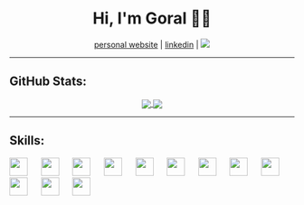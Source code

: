 <!--
### Hi there 👋

**pahuja-gor/pahuja-gor** is a ✨ _special_ ✨ repository because its `README.md` (this file) appears on your GitHub profile.

Here are some ideas to get you started:

- 🔭 I’m currently working on ...
- 🌱 I’m currently learning ...
- 👯 I’m looking to collaborate on ...
- 🤔 I’m looking for help with ...
- 💬 Ask me about ...
- 📫 How to reach me: ...
- 😄 Pronouns: ...
- ⚡ Fun fact: ...
-->
<h1 align=center>Hi, I'm Goral 👋🏾</h1>
<p align="center">
    <a href="https://goralpahuja.me/" target="_blank">personal website</a> | 
    <a href="https://linkedin.com/in/goralp" target="_blank">linkedin</a> | 
    <a href="#">
        <img src="https://visitor-badge.laobi.icu/badge?page_id=pahuja-gor.pahuja-gor.svg">
    </a>
</p>

<hr>

<h2>GitHub Stats:</h2>

<div class="github-stats" align="center">
  <a href="https://github.com/pahuja-gor">
    <img align="center" src="https://github-readme-stats.vercel.app/api?username=pahuja-gor&hide_rank=false&hide_title=false&include_all_commits=true&count_private=true&show_icons=true&theme=dracula" />
  </a>
  <a href="https://github.com/pahuja-gor">
    <img align="center" src="https://github-readme-stats.vercel.app/api/top-langs/?username=pahuja-gor&theme=dracula" />
  </a>
</div>

<hr>
<h2>Skills:</h2>
<div class="skills">
    <img height="32" width="32" src="https://unpkg.com/simple-icons@v3/icons/python.svg" text="Python"/>
    &nbsp;&nbsp;&nbsp;&nbsp;
    <img height="32" width="32" src="https://unpkg.com/simple-icons@v3/icons/java.svg" />
    &nbsp;&nbsp;&nbsp;&nbsp;
    <img height="32" width="32" src="https://unpkg.com/simple-icons@v3/icons/c.svg" />
    &nbsp;&nbsp;&nbsp;&nbsp;
    <img height="32" width="32" src="https://unpkg.com/simple-icons@v3/icons/cplusplus.svg" />
    &nbsp;&nbsp;&nbsp;&nbsp;
    <img height="32" width="32" src="https://unpkg.com/simple-icons@v3/icons/html5.svg" />
    &nbsp;&nbsp;&nbsp;&nbsp;
    <img height="32" width="32" src="https://unpkg.com/simple-icons@v3/icons/css3.svg" />
    &nbsp;&nbsp;&nbsp;&nbsp;
    <img height="32" width="32" src="https://unpkg.com/simple-icons@v3/icons/javascript.svg" />
    &nbsp;&nbsp;&nbsp;&nbsp;
    <img height="32" width="32" src="https://unpkg.com/simple-icons@v3/icons/bootstrap.svg" />
    &nbsp;&nbsp;&nbsp;&nbsp;
    <img height="32" width="32" src="https://unpkg.com/simple-icons@v3/icons/react.svg" />
    &nbsp;&nbsp;&nbsp;&nbsp;
    <img height="32" width="32" src="https://unpkg.com/simple-icons@v3/icons/pytorch.svg" />
    &nbsp;&nbsp;&nbsp;&nbsp;
    <img height="32" width="32" src="https://unpkg.com/simple-icons@v3/icons/github.svg" />
    &nbsp;&nbsp;&nbsp;&nbsp;
    <img height="32" width="32" src="https://unpkg.com/simple-icons@v3/icons/git.svg" />
</div>
<!--
<img height="32" width="32" src="https://unpkg.com/simple-icons@v3/icons/python.svg" />&nbsp;&nbsp;&nbsp;&nbsp;<img height="32" width="32" src="https://unpkg.com/simple-icons@v3/icons/java.svg" />&nbsp;&nbsp;&nbsp;&nbsp;<img height="32" width="32" src="https://unpkg.com/simple-icons@v3/icons/c.svg" />&nbsp;&nbsp;&nbsp;&nbsp;<img height="32" width="32" src="https://unpkg.com/simple-icons@v3/icons/cplusplus.svg" />&nbsp;&nbsp;&nbsp;&nbsp;<img height="32" width="32" src="https://unpkg.com/simple-icons@v3/icons/html5.svg" />&nbsp;&nbsp;&nbsp;&nbsp;<img height="32" width="32" src="https://unpkg.com/simple-icons@v3/icons/css3.svg" />&nbsp;&nbsp;&nbsp;&nbsp;<img height="32" width="32" src="https://unpkg.com/simple-icons@v3/icons/javascript.svg" />&nbsp;&nbsp;&nbsp;&nbsp;<img height="32" width="32" src="https://unpkg.com/simple-icons@v3/icons/bootstrap.svg" />&nbsp;&nbsp;&nbsp;&nbsp;<img height="32" width="32" src="https://unpkg.com/simple-icons@v3/icons/react.svg" />&nbsp;&nbsp;&nbsp;&nbsp;<img height="32" width="32" src="https://unpkg.com/simple-icons@v3/icons/pytorch.svg" />&nbsp;&nbsp;&nbsp;&nbsp;<img height="32" width="32" src="https://unpkg.com/simple-icons@v3/icons/github.svg" />&nbsp;&nbsp;&nbsp;&nbsp;<img height="32" width="32" src="https://unpkg.com/simple-icons@v3/icons/git.svg" />
-->
